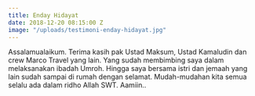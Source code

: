 ```yaml
---
title: Enday Hidayat
date: 2018-12-20 08:15:00 Z
image: "/uploads/testimoni-enday-hidayat.jpg"
---
```


Assalamualaikum. Terima kasih pak Ustad Maksum, Ustad Kamaludin dan crew Marco Travel yang lain. Yang sudah membimbing saya dalam melaksanakan ibadah Umroh. Hingga saya bersama istri dan jemaah yang lain sudah sampai di rumah dengan selamat. Mudah-mudahan kita semua selalu ada dalam ridho Allah SWT. Aamiin.. 